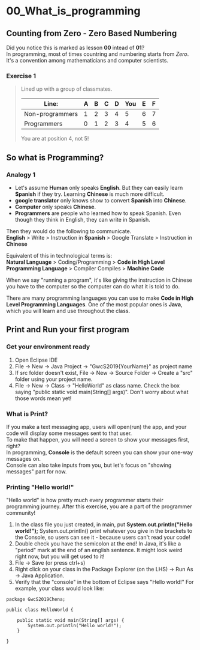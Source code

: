 # 00_What_is_programming
## Counting from Zero - Zero Based Numbering
Did you notice this is marked as lesson **00** intead of **01**?  
In programming, most of times countring and numbering starts from *Zero*.  
It's a convention among mathematicians and computer scientists.   

### Exercise 1
> Lined up with a group of classmates.  
>  
>  Line: | A | B | C | D | You | E | F  
> -- | -- | -- | -- | -- | -- | -- | --
> Non-programmers | 1 | 2 | 3 | 4 | 5 | 6 | 7
> Programmers | 0 | 1 | 2 | 3 | 4 | 5 | 6  
>  
> You are at position 4, not 5!  

## So what is Programming? 
### Analogy 1
* Let's assume **Human** only speaks **English**. But they can easily learn **Spanish** if they try. Learning **Chinese** is much more difficult.  
* **google translator** only knows show to convert **Spanish** into **Chinese**.  
* **Computer** only speaks **Chinese**.  
* **Programmers** are people who learned how to speak Spanish. Even though they think in English, they can write in Spanish.  

Then they would do the following to communicate.  
**English** > Write > Instruction in **Spanish** > Google Translate > Instruction in **Chinese**
 
Equivalent of this in technological terms is:  
**Natural Language** > Coding/Programming > **Code in High Level Programming Language** > Compiler Compiles > **Machine Code**

When we say "running a program", it's like giving the instruction in Chinese you have to the computer so the computer can do what it is told to do.

There are many programming languages you can use to make **Code in High Level Programming Languages**. One of the most popular ones is **Java**, which you will learn and use throughout the class.  

## Print and Run your first program
### Get your environment ready
1. Open Eclipse IDE
2. File -> New -> Java Project -> "GwcS2019{YourName}" as project name
3. If src folder doesn't exist, File -> New -> Source Folder -> Create a "src" folder using your project name.
4. File -> New -> Class -> "HelloWorld" as class name. Check the box saying "public static void main(String[] args)". Don't worry about what those words mean yet!

### What is Print?
If you make a text messaging app, users will open(run) the app, and your code will display some messages sent to that user.  
To make that happen, you will need a screen to show your messages first, right?  
In programming, **Console** is the default screen you can show your one-way messages on.  
Console can also take inputs from you, but let's focus on "showing messages" part for now.  

### Printing "Hello world!"
"Hello world" is how pretty much every programmer starts their programming journey. After this exercise, you are a part of the programmer community!  
1. In the class file you just created, in main, put **System.out.println("Hello world!");**
System.out.println() print whatever you give in the brackets to the Console, so users can see it - because users can't read your code!  
2. Double check you have the semicolon at the end! In Java, it's like a "period" mark at the end of an english sentence. It might look weird right now, but you will get used to it!
3. File -> Save (or press ctrl+s)
4. Right click on your class in the Package Explorer (on the LHS) -> Run As -> Java Application.
5. Verify that the "console" in the bottom of Eclipse says "Hello world!"
For example, your class would look like:
```
package GwcS2019Chena;

public class HelloWorld {

	public static void main(String[] args) {
		System.out.println("Hello world!");
	}

}
```
